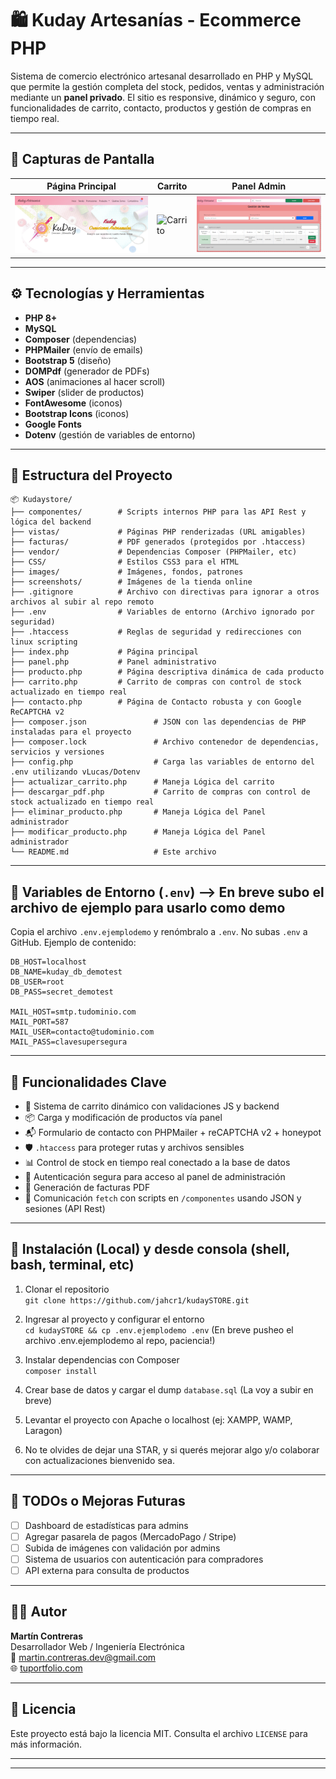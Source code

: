# 🛍️ Kuday Artesanías - Ecommerce PHP

Sistema de comercio electrónico artesanal desarrollado en PHP y MySQL que permite la gestión completa del stock, pedidos, ventas y administración mediante un **panel privado**. El sitio es responsive, dinámico y seguro, con funcionalidades de carrito, contacto, productos y gestión de compras en tiempo real.

---

## 📸 Capturas de Pantalla

| Página Principal | Carrito | Panel Admin |
|------------------|---------|-------------|
| ![Inicio](./screenshots/inicio.png) | ![Carrito](./screenshots/carrito.png) | ![Panel](./screenshots/panel.png) |

---

## ⚙️ Tecnologías y Herramientas

- **PHP 8+**
- **MySQL**
- **Composer** (dependencias)
- **PHPMailer** (envío de emails)
- **Bootstrap 5** (diseño)
- **DOMPdf** (generador de PDFs)
- **AOS** (animaciones al hacer scroll)
- **Swiper** (slider de productos)
- **FontAwesome** (iconos)
- **Bootstrap Icons** (iconos)
- **Google Fonts**
- **Dotenv** (gestión de variables de entorno)

---

## 📂 Estructura del Proyecto

```
📦 Kudaystore/
├── componentes/        # Scripts internos PHP para las API Rest y lógica del backend
├── vistas/             # Páginas PHP renderizadas (URL amigables)
├── facturas/           # PDF generados (protegidos por .htaccess)
├── vendor/             # Dependencias Composer (PHPMailer, etc)
├── CSS/                # Estilos CSS3 para el HTML
├── images/             # Imágenes, fondos, patrones
├── screenshots/        # Imágenes de la tienda online
├── .gitignore          # Archivo con directivas para ignorar a otros archivos al subir al repo remoto
├── .env                # Variables de entorno (Archivo ignorado por seguridad)
├── .htaccess           # Reglas de seguridad y redirecciones con linux scripting
├── index.php           # Página principal
├── panel.php           # Panel administrativo
├── producto.php        # Página descriptiva dinámica de cada producto
├── carrito.php         # Carrito de compras con control de stock actualizado en tiempo real
├── contacto.php        # Página de Contacto robusta y con Google ReCAPTCHA v2
├── composer.json               # JSON con las dependencias de PHP instaladas para el proyecto
├── composer.lock               # Archivo contenedor de dependencias, servicios y versiones
├── config.php                  # Carga las variables de entorno del .env utilizando vLucas/Dotenv
├── actualizar_carrito.php      # Maneja Lógica del carrito
├── descargar_pdf.php           # Carrito de compras con control de stock actualizado en tiempo real
├── eliminar_producto.php       # Maneja Lógica del Panel administrador
├── modificar_producto.php      # Maneja Lógica del Panel administrador
└── README.md                   # Este archivo
```

---

## 🔐 Variables de Entorno (`.env`) --> En breve subo el archivo de ejemplo para usarlo como demo

Copia el archivo `.env.ejemplodemo` y renómbralo a `.env`. No subas `.env` a GitHub. Ejemplo de contenido:

```env
DB_HOST=localhost
DB_NAME=kuday_db_demotest
DB_USER=root
DB_PASS=secret_demotest

MAIL_HOST=smtp.tudominio.com
MAIL_PORT=587
MAIL_USER=contacto@tudominio.com
MAIL_PASS=clavesupersegura
```

---

## 🚀 Funcionalidades Clave

- 🛒 Sistema de carrito dinámico con validaciones JS y backend
- 📦 Carga y modificación de productos vía panel
- 📬 Formulario de contacto con PHPMailer + reCAPTCHA v2 + honeypot
- 🛡️ `.htaccess` para proteger rutas y archivos sensibles
- 📊 Control de stock en tiempo real conectado a la base de datos
- 🔐 Autenticación segura para acceso al panel de administración
- 🧾 Generación de facturas PDF
- 🔄 Comunicación `fetch` con scripts en `/componentes` usando JSON y sesiones (API Rest)

---

## 🔧 Instalación (Local) y desde consola (shell, bash, terminal, etc)

1. Clonar el repositorio  
   `git clone https://github.com/jahcr1/kudaySTORE.git`

2. Ingresar al proyecto y configurar el entorno  
   `cd kudaySTORE && cp .env.ejemplodemo .env` (En breve pusheo el archivo .env.ejemplodemo al repo, paciencia!)

3. Instalar dependencias con Composer  
   `composer install`

4. Crear base de datos y cargar el dump `database.sql` (La voy a subir en breve)

5. Levantar el proyecto con Apache o localhost (ej: XAMPP, WAMP, Laragon)

6. No te olvides de dejar una STAR, y si querés mejorar algo y/o colaborar con actualizaciones bienvenido sea.

---

## 📝 TODOs o Mejoras Futuras

- [ ] Dashboard de estadísticas para admins
- [ ] Agregar pasarela de pagos (MercadoPago / Stripe)
- [ ] Subida de imágenes con validación por admins
- [ ] Sistema de usuarios con autenticación para compradores
- [ ] API externa para consulta de productos

---

## 🧑‍💻 Autor

**Martín Contreras**  
Desarrollador Web / Ingeniería Electrónica  
📧 martin.contreras.dev@gmail.com  
🌐 [tuportfolio.com](https://www.martincontrerasdev.com/)

---

## 📄 Licencia

Este proyecto está bajo la licencia MIT. Consulta el archivo `LICENSE` para más información.

---



---